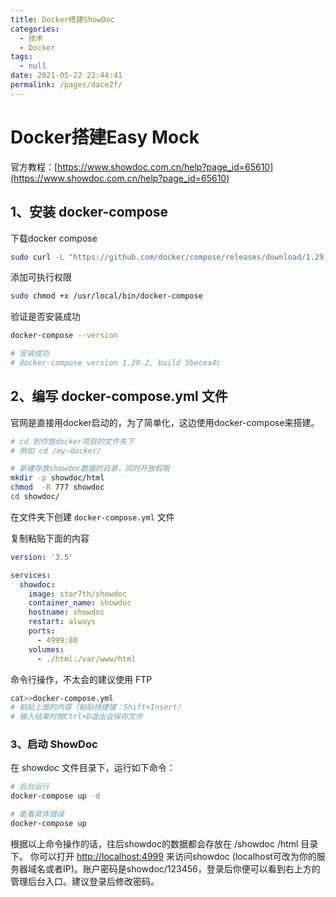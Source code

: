 ```yaml
---
title: Docker搭建ShowDoc
categories: 
  - 技术
  - Docker
tags: 
  - null
date: 2021-05-22 22:44:41
permalink: /pages/dace2f/
---
```


# Docker搭建Easy Mock

官方教程：[https://www.showdoc.com.cn/help?page_id=65610](https://www.showdoc.com.cn/help?page_id=65610)

## 1、安装 docker-compose

下载docker compose

```sh
sudo curl -L "https://github.com/docker/compose/releases/download/1.29.2/docker-compose-$(uname -s)-$(uname -m)" -o /usr/local/bin/docker-compose
```

添加可执行权限

```sh
sudo chmod +x /usr/local/bin/docker-compose
```

验证是否安装成功

```sh
docker-compose --version

# 安装成功
# docker-compose version 1.29.2, build 5becea4c
```

## 2、编写 docker-compose.yml 文件

官网是直接用docker启动的，为了简单化，这边使用docker-compose来搭建。

```sh
# cd 到你放docker项目的文件夹下
# 例如 cd /my-docker/

# 新建存放showdoc数据的目录，同时开放权限
mkdir -p showdoc/html
chmod  -R 777 showdoc
cd showdoc/
```

在文件夹下创建 `docker-compose.yml` 文件

复制粘贴下面的内容

```yml
version: '3.5'

services:
  showdoc:
    image: star7th/showdoc
    container_name: showdoc
    hostname: showdoc
    restart: always
    ports:
      - 4999:80
    volumes:
      - ./html:/var/www/html
```

命令行操作，不太会的建议使用 FTP

```sh
cat>>docker-compose.yml
# 粘贴上面的内容（粘贴快捷键：Shift+Insert）
# 输入结束时按Ctrl+D退出会保存文件
```

### 3、启动 ShowDoc

在 showdoc 文件目录下，运行如下命令：

```bash
# 后台运行
docker-compose up -d

# 能看具体错误
docker-compose up
```

根据以上命令操作的话，往后showdoc的数据都会存放在 /showdoc /html 目录下。
你可以打开 [http://localhost:4999](http://localhost:4999/) 来访问showdoc (localhost可改为你的服务器域名或者IP)。账户密码是showdoc/123456，登录后你便可以看到右上方的管理后台入口。建议登录后修改密码。

